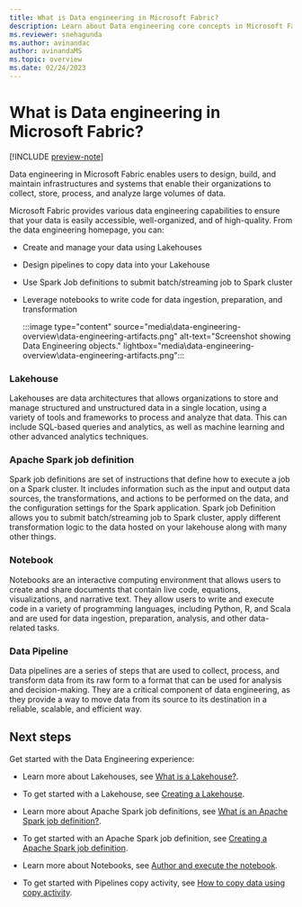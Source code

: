 ```yaml
---
title: What is Data engineering in Microsoft Fabric?
description: Learn about Data engineering core concepts in Microsoft Fabric and the analytics functionality it offers. 
ms.reviewer: snehagunda
ms.author: avinandac
author: avinandaMS
ms.topic: overview
ms.date: 02/24/2023
---
```


# What is Data engineering in Microsoft Fabric?

[!INCLUDE [preview-note](../includes/preview-note.md)]

Data engineering in Microsoft Fabric enables users to design, build, and maintain infrastructures and systems that enable their organizations to collect, store, process, and analyze large volumes of data.

Microsoft Fabric provides various data engineering capabilities to ensure that your data is easily accessible, well-organized, and of high-quality. From the data engineering homepage, you can: 

- Create and manage your data using Lakehouses 

- Design pipelines to copy data into your Lakehouse

- Use Spark Job definitions to submit batch/streaming job to Spark cluster

- Leverage notebooks to write code for data ingestion, preparation, and transformation 

    :::image type="content" source="media\data-engineering-overview\data-engineering-artifacts.png" alt-text="Screenshot showing Data Engineering objects." lightbox="media\data-engineering-overview\data-engineering-artifacts.png":::

### Lakehouse

Lakehouses are data architectures that allows organizations to store and manage structured and unstructured data in a single location, using a variety of tools and frameworks to process and analyze that data. This can include SQL-based queries and analytics, as well as machine learning and other advanced analytics techniques.

### Apache Spark job definition

Spark job definitions are set of instructions that define how to execute a job on a Spark cluster. It includes information such as the input and output data sources, the transformations, and actions to be performed on the data, and the configuration settings for the Spark application. Spark job Definition allows you to submit batch/streaming job to Spark cluster, apply different transformation logic to the data hosted on your lakehouse along with many other things. 

### Notebook

Notebooks are an interactive computing environment that allows users to create and share documents that contain live code, equations, visualizations, and narrative text. They allow users to write and execute code in a variety of programming languages, including Python, R, and Scala and are used for data ingestion, preparation, analysis, and other data-related tasks.

### Data Pipeline

Data pipelines are a series of steps that are used to collect, process, and transform data from its raw form to a format that can be used for analysis and decision-making. They are a critical component of data engineering, as they provide a way to move data from its source to its destination in a reliable, scalable, and efficient way.

## Next steps

Get started with the Data Engineering experience:

- Learn more about Lakehouses, see [What is a Lakehouse?](lakehouse-overview.md).

- To get started with a Lakehouse, see [Creating a Lakehouse](create-lakehouse.md).

- Learn more about Apache Spark job definitions, see [What is an Apache Spark job definition?](spark-job-definition.md).

- To get started with an Apache Spark job definition, see [Creating a Apache Spark job definition](create-spark-job-definition.md).

- Learn more about Notebooks, see [Author and execute the notebook](author-execute-notebook.md).

- To get started with Pipelines copy activity, see [How to copy data using copy activity](..\data-factory\copy-data-activity.md).

